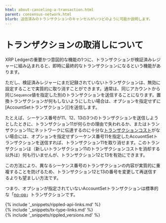 ```yaml
---
html: about-canceling-a-transaction.html
parent: consensus-network.html
blurb: 送信済みのトランザクションのキャンセルがいつどのように可能か説明します。
---
```

# トランザクションの取消しについて

XRP Ledgerの重要かつ意図的な機能の1つに、トランザクションが検証済みレジャーに組み込まれると、即時に最終的なトランザクションになるという機能があります。

ただし、検証済みレジャーにまだ記録されていないトランザクションは、無効に設定することで実質的に取り消すことができます。通常は、同じアカウントから同じ`Sequence`値を指定した別のトランザクションを送信することになります。置換トランザクションが何もしないようにしたい場合は、オプションを指定せずに[AccountSetトランザクション][]を送信します。

たとえば、シーケンス番号が11、12、13の3つのトランザクションを送信しようとしたときに、トランザクション11が何らかの理由で失われるか、またはトランザクション11にネットワークに伝達するのに十分な[トランザクションコスト](transaction-cost.html)がない場合には、オプションを指定せずシーケンス番号11を指定したAccuontSetトランザクションを送信すれば、トランザクション11を取り消せます。このトランザクションは（新しいトランザクション11のトランザクションコストを消却する以外は）何も行いませんが、トランザクション12と13を有効にできます。

この方法により、異なるシーケンス番号のトランザクションの内容が実質的に重複することを防げるため、トランザクション12と13の番号を変更して再送信するよりも望ましい方法です。

つまり、オプションが指定されていないAccountSetトランザクションは標準的な「[no-op](http://en.wikipedia.org/wiki/NOP)」トランザクションです。

<!--{# common link defs #}-->
{% include '_snippets/rippled-api-links.md' %}			
{% include '_snippets/tx-type-links.md' %}			
{% include '_snippets/rippled_versions.md' %}
